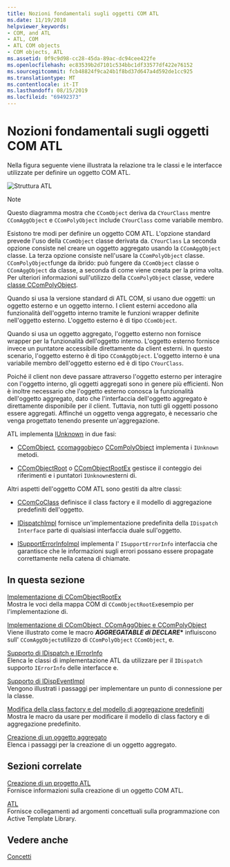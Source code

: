 ```yaml
---
title: Nozioni fondamentali sugli oggetti COM ATL
ms.date: 11/19/2018
helpviewer_keywords:
- COM, and ATL
- ATL, COM
- ATL COM objects
- COM objects, ATL
ms.assetid: 0f9c9d98-cc28-45da-89ac-dc94cee422fe
ms.openlocfilehash: ec83539b2d7101c534bbc1df33577df422e76152
ms.sourcegitcommit: fcb48824f9ca24b1f8bd37d647a4d592de1cc925
ms.translationtype: MT
ms.contentlocale: it-IT
ms.lasthandoff: 08/15/2019
ms.locfileid: "69492373"
---
```

# <a name="fundamentals-of-atl-com-objects"></a>Nozioni fondamentali sugli oggetti COM ATL

Nella figura seguente viene illustrata la relazione tra le classi e le interfacce utilizzate per definire un oggetto COM ATL.

![Struttura ATL](../atl/media/vc307y1.gif "Struttura ATL")

> [!NOTE]
>  Questo diagramma mostra che `CComObject` deriva da `CYourClass` mentre `CComAggObject` e `CComPolyObject` include `CYourClass` come variabile membro.

Esistono tre modi per definire un oggetto COM ATL. L'opzione standard prevede l'uso della `CComObject` classe derivata da. `CYourClass` La seconda opzione consiste nel creare un oggetto aggregato usando la `CComAggObject` classe. La terza opzione consiste nell'usare la `CComPolyObject` classe. `CComPolyObject`funge da ibrido: può fungere da `CComObject` classe o `CComAggObject` da classe, a seconda di come viene creata per la prima volta. Per ulteriori informazioni sull'utilizzo della `CComPolyObject` classe, vedere [classe CComPolyObject](../atl/reference/ccompolyobject-class.md).

Quando si usa la versione standard di ATL COM, si usano due oggetti: un oggetto esterno e un oggetto interno. I client esterni accedono alla funzionalità dell'oggetto interno tramite le funzioni wrapper definite nell'oggetto esterno. L'oggetto esterno è di tipo `CComObject`.

Quando si usa un oggetto aggregato, l'oggetto esterno non fornisce wrapper per la funzionalità dell'oggetto interno. L'oggetto esterno fornisce invece un puntatore accessibile direttamente da client esterni. In questo scenario, l'oggetto esterno è di tipo `CComAggObject`. L'oggetto interno è una variabile membro dell'oggetto esterno ed è di tipo `CYourClass`.

Poiché il client non deve passare attraverso l'oggetto esterno per interagire con l'oggetto interno, gli oggetti aggregati sono in genere più efficienti. Non è inoltre necessario che l'oggetto esterno conosca la funzionalità dell'oggetto aggregato, dato che l'interfaccia dell'oggetto aggregato è direttamente disponibile per il client. Tuttavia, non tutti gli oggetti possono essere aggregati. Affinché un oggetto venga aggregato, è necessario che venga progettato tenendo presente un'aggregazione.

ATL implementa [IUnknown](/windows/win32/api/unknwn/nn-unknwn-iunknown) in due fasi:

- [CComObject](../atl/reference/ccomobject-class.md), [ccomaggobjec](../atl/reference/ccomaggobject-class.md)o [CComPolyObject](../atl/reference/ccompolyobject-class.md) implementa i `IUnknown` metodi.

- [CComObjectRoot](../atl/reference/ccomobjectroot-class.md) o [CComObjectRootEx](../atl/reference/ccomobjectrootex-class.md) gestisce il conteggio dei riferimenti e i puntatori `IUnknown`esterni di.

Altri aspetti dell'oggetto COM ATL sono gestiti da altre classi:

- [CComCoClass](../atl/reference/ccomcoclass-class.md) definisce il class factory e il modello di aggregazione predefiniti dell'oggetto.

- [IDispatchImpl](../atl/reference/idispatchimpl-class.md) fornisce un'implementazione predefinita della `IDispatch Interface` parte di qualsiasi interfaccia duale sull'oggetto.

- [ISupportErrorInfoImpl](../atl/reference/isupporterrorinfoimpl-class.md) implementa l' `ISupportErrorInfo` interfaccia che garantisce che le informazioni sugli errori possano essere propagate correttamente nella catena di chiamate.

## <a name="in-this-section"></a>In questa sezione

[Implementazione di CComObjectRootEx](../atl/implementing-ccomobjectrootex.md)<br/>
Mostra le voci della mappa COM di `CComObjectRootEx`esempio per l'implementazione di.

[Implementazione di CComObject, CComAggObjec e CComPolyObject](../atl/implementing-ccomobject-ccomaggobject-and-ccompolyobject.md)<br/>
Viene illustrato come le macro **_AGGREGATABLE di DECLARE_\*** influiscono sull' `CComAggObject`utilizzo di `CComPolyObject` `CComObject`, e.

[Supporto di IDispatch e IErrorInfo](../atl/supporting-idispatch-and-ierrorinfo.md)<br/>
Elenca le classi di implementazione ATL da utilizzare per il `IDispatch` supporto `IErrorInfo` delle interfacce e.

[Supporto di IDispEventImpl](../atl/supporting-idispeventimpl.md)<br/>
Vengono illustrati i passaggi per implementare un punto di connessione per la classe.

[Modifica della class factory e del modello di aggregazione predefiniti](../atl/changing-the-default-class-factory-and-aggregation-model.md)<br/>
Mostra le macro da usare per modificare il modello di class factory e di aggregazione predefinito.

[Creazione di un oggetto aggregato](../atl/creating-an-aggregated-object.md)<br/>
Elenca i passaggi per la creazione di un oggetto aggregato.

## <a name="related-sections"></a>Sezioni correlate

[Creazione di un progetto ATL](../atl/reference/creating-an-atl-project.md)<br/>
Fornisce informazioni sulla creazione di un oggetto COM ATL.

[ATL](../atl/active-template-library-atl-concepts.md)<br/>
Fornisce collegamenti ad argomenti concettuali sulla programmazione con Active Template Library.

## <a name="see-also"></a>Vedere anche

[Concetti](../atl/active-template-library-atl-concepts.md)
